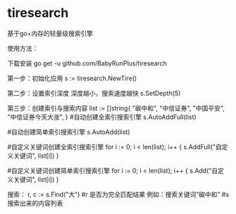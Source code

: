 # tiresearch
基于go+内存的轻量级搜索引擎

使用方法：

下载安装 go get -u github.com/BabyRunPlus/tiresearch

第一步：初始化应用
s := tiresearch.NewTire()

第二步：设置索引深度 深度越小，搜索速度越快
s.SetDepth(5)

第三步：创建索引与搜索内容
  list := []string{
		"碳中和",
		"中信证券",
		"中国平安",
		"中信证券今天大涨",
	}
  #自动创建全索引搜索引擎
  s.AutoAddFull(list)
  
  #自动创建简单索引搜索引擎
  s.AutoAdd(list)
  
  #自定义关键词创建全索引搜索引擎
  for i := 0; i < len(list); i++ {
		s.AddFull("自定义关键词", list[i])
	}
  
  #自定义关键词创建简单索引搜索引擎
  for i := 0; i < len(list); i++ {
		s.Add("自定义关键词", list[i])
	}

搜索：
r, c := s.Find("大")
  #r 是否为完全匹配结果  例如：搜索关键词“碳中和”
  #s 搜索出来的内容列表
